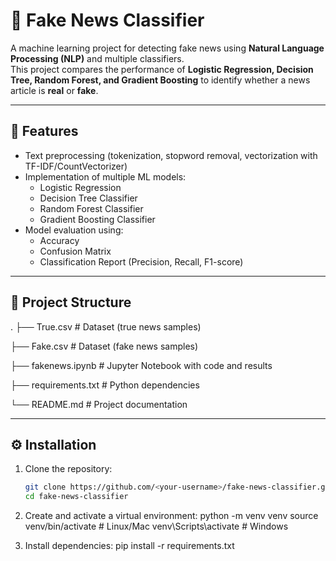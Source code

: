 # 📰 Fake News Classifier

A machine learning project for detecting fake news using **Natural Language Processing (NLP)** and multiple classifiers.  
This project compares the performance of **Logistic Regression, Decision Tree, Random Forest, and Gradient Boosting** to identify whether a news article is **real** or **fake**.

---

## 🚀 Features
- Text preprocessing (tokenization, stopword removal, vectorization with TF-IDF/CountVectorizer)
- Implementation of multiple ML models:
  - Logistic Regression
  - Decision Tree Classifier
  - Random Forest Classifier
  - Gradient Boosting Classifier
- Model evaluation using:
  - Accuracy
  - Confusion Matrix
  - Classification Report (Precision, Recall, F1-score)

---

## 📂 Project Structure
.
├── True.csv # Dataset (true news samples)


├── Fake.csv # Dataset (fake news samples)


├── fakenews.ipynb # Jupyter Notebook with code and results


├── requirements.txt # Python dependencies


└── README.md # Project documentation





---

## ⚙️ Installation

1. Clone the repository:
   ```bash
   git clone https://github.com/<your-username>/fake-news-classifier.git
   cd fake-news-classifier

2. Create and activate a virtual environment:
   python -m venv venv
   source venv/bin/activate   # Linux/Mac
   venv\Scripts\activate      # Windows

3. Install dependencies:
   pip install -r requirements.txt









